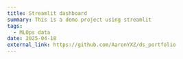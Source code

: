 ```yaml
---
title: Streamlit dashboard
summary: This is a demo project using streamlit
tags:
  - MLOps data
date: 2025-04-18
external_link: https://github.com/AaronYXZ/ds_portfolio
---
```

